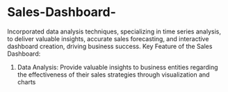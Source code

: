 # Sales-Dashboard-
Incorporated data analysis techniques, specializing in time series analysis, to deliver valuable insights, accurate sales forecasting, and interactive dashboard creation, driving business success.
Key Feature of the Sales Dashboard:
1. Data Analysis: Provide valuable insights to business entities regarding the effectiveness of their sales strategies through visualization and charts 
